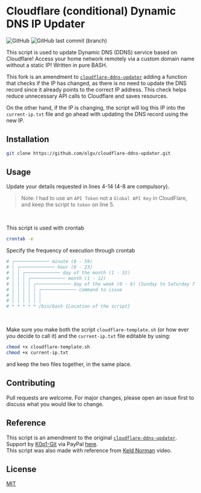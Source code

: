 # Cloudflare (conditional) Dynamic DNS IP Updater
<img alt="GitHub" src="https://img.shields.io/github/license/K0p1-Git/cloudflare-ddns-updater?color=black"> <img alt="GitHub last commit (branch)" src="https://img.shields.io/github/last-commit/olgv/cloudflare-ddns-updater/main">

This script is used to update Dynamic DNS (DDNS) service based on Cloudflare! Access your home network remotely via a custom domain name without a static IP! Written in pure BASH.  

This fork is an amendment to [`cloudflare-ddns-updater`](https://github.com/K0p1-Git/cloudflare-ddns-updater) adding a function that checks if the IP has changed, as there is no need to update the DNS record since it already points to the correct IP address. This check helps reduce unnecessary API calls to Cloudflare and saves resources.  

On the other hand, if the IP is changing, the script will log this IP into the `current-ip.txt` file and go ahead with updating the DNS record using the new IP.


## Installation

```bash
git clone https://github.com/olgv/cloudflare-ddns-updater.git
```

## Usage
Update your details requested in lines 4-14 (4-8 are compulsory).
> Note: I had to use an `API Token` not a `Global API Key` in CloudFlare, and keep the script to `token` on line 5.

<br />

This script is used with crontab 
```bash
crontab -e
```
Specify the frequency of execution through crontab

```bash
# ┌───────────── minute (0 - 59)
# │ ┌───────────── hour (0 - 23)
# │ │ ┌───────────── day of the month (1 - 31)
# │ │ │ ┌───────────── month (1 - 12)
# │ │ │ │ ┌───────────── day of the week (0 - 6) (Sunday to Saturday 7 is also Sunday on some systems)
# │ │ │ │ │ ┌───────────── command to issue                               
# │ │ │ │ │ │
# │ │ │ │ │ │
# * * * * * /bin/bash {Location of the script}
```
<br>

Make sure you make both the script `cloudflare-template.sh` (or how ever you decide to call it) and the `current-ip.txt` file editable by using:
```bash
chmod +x cloudflare-template.sh
chmod +x current-ip.txt
```
and keep the two files together, in the same place.
## Contributing
Pull requests are welcome. For major changes, please open an issue first to discuss what you would like to change.

## Reference
This script is an amendment to the original [`cloudflare-ddns-updater`](https://github.com/K0p1-Git/cloudflare-ddns-updater). Support by [K0p1-Git](https://github.com/K0p1-Git) via PayPal [here](https://www.paypal.me/Jasonkkf).  
This script was also made with reference from [Keld Norman](https://www.youtube.com/watch?v=vSIBkH7sxos) video.

## License
[MIT](https://github.com/K0p1-Git/cloudflare-ddns-updater/blob/main/LICENSE)
